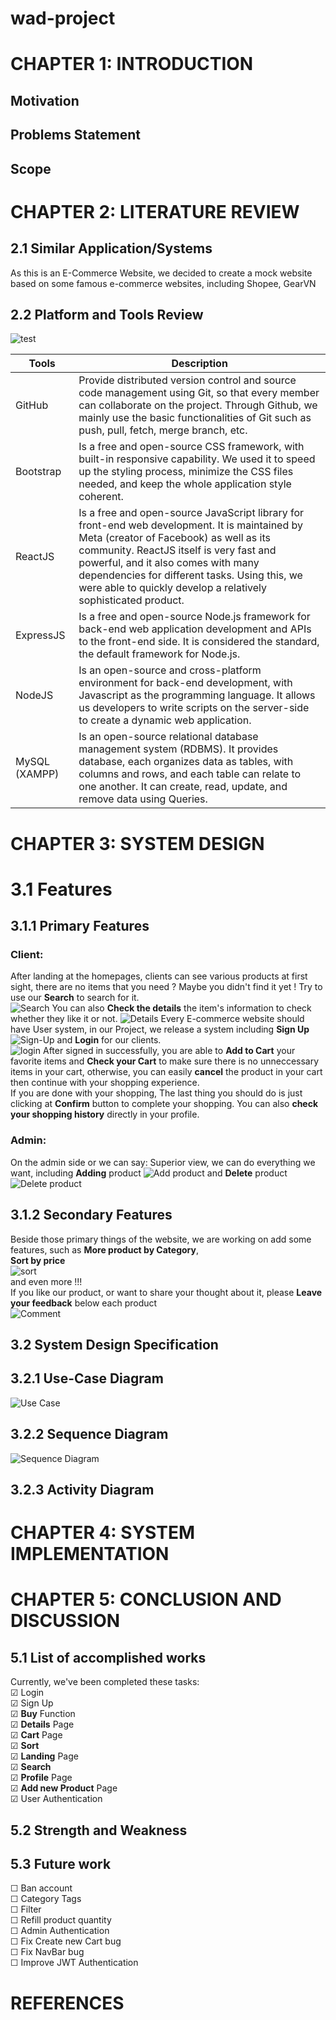 # wad-project
# CHAPTER 1: INTRODUCTION
## Motivation
## Problems Statement
## Scope
# CHAPTER 2: LITERATURE REVIEW
## 2.1 Similar Application/Systems
As this is an E-Commerce Website, we decided to create a mock website based on some famous e-commerce websites, including Shopee, GearVN

## 2.2 Platform and Tools Review
![test](https://i.ibb.co/TR8LY1t/hutao-money.gif)

| Tools | Description |
|---|---|
| GitHub | Provide distributed version control and source code management using Git, so that every member can collaborate on the project. Through Github, we mainly use the basic functionalities of Git such as push, pull, fetch, merge branch, etc.  |
| Bootstrap | Is a free and open-source CSS framework, with built-in responsive capability. We used it to speed up the styling process, minimize the CSS files needed, and keep the whole application style coherent. |
| ReactJS | Is a free and open-source JavaScript library for front-end web development. It is maintained by Meta (creator of Facebook) as well as its community. ReactJS itself is very fast and powerful, and it also comes with many dependencies for different tasks. Using this, we were able to quickly develop a relatively sophisticated product. |
| ExpressJS | Is a free and open-source Node.js framework for back-end web application development and APIs to the front-end side. It is considered the standard, the default framework for Node.js. |
| NodeJS | Is an open-source and cross-platform environment for back-end development, with Javascript as the programming language. It allows us developers to write scripts on the server-side to create a dynamic web application. |
| MySQL (XAMPP) | Is an open-source relational database management system (RDBMS). It provides database, each organizes data as tables, with columns and rows, and each table can relate to one another. It can create, read, update, and remove data using Queries. |

# CHAPTER 3: SYSTEM DESIGN
# 3.1 Features
## 3.1.1 Primary Features
### Client:
After landing at the homepages, clients can see various products at first sight, there are no items that you need ? Maybe you didn't find it yet ! Try to use our **Search** to search for it.  
![Search](https://i.ibb.co/DbjHVGq/Search.png)
You can also **Check the details** the item's information to check whether they like it or not. 
![Details](https://i.ibb.co/gVxh8vW/Details.png)
Every E-commerce website should have User system, in our Project, we release a system including **Sign Up**  
![Sign-Up](https://i.ibb.co/xfb42z6/Screenshot-2022-05-24-211343.png)
and **Login** for our clients.  
![login](https://i.ibb.co/qW235t3/login.png)
After signed in successfully, you are able to **Add to Cart** your favorite items and **Check your Cart** to make sure there is no unneccessary items in your cart, otherwise, you can easily **cancel** the product in your cart then continue with your shopping experience.  
If you are done with your shopping, The last thing you should do is just clicking at **Confirm** button to complete your shopping. 
You can also **check your shopping history** directly in your profile.  

### Admin:
On the admin side or we can say: Superior view, we can do everything we want, including **Adding** product
![Add product](https://i.ibb.co/SKZHtS6/addproduct.jpg)
and **Delete** product
![Delete product](https://i.ibb.co/x2ks6YS/manageproduct1.jpg) 
## 3.1.2 Secondary Features
Beside those primary things of the website, we are working on add some features, such as **More product by Category**,  
**Sort by price**  
![sort](https://i.ibb.co/GnWrLWf/sorting.png)  
and even more !!!  
If you like our product, or want to share your thought about it, please **Leave your feedback** below each product  
![Comment](https://i.ibb.co/yQwkzbN/Comment.png)

## 3.2 System Design Specification
## 3.2.1 Use-Case Diagram  
![Use Case](https://user-images.githubusercontent.com/69633140/170947231-53c9aca2-ff5c-4b61-8600-8c39aa93abe6.png)

## 3.2.2 Sequence Diagram

![Sequence Diagram](https://user-images.githubusercontent.com/69633140/170947476-21fc3e80-7d0b-4409-a9ed-e9f8f0084824.png)

## 3.2.3 Activity Diagram
# CHAPTER 4: SYSTEM IMPLEMENTATION
# CHAPTER 5: CONCLUSION AND DISCUSSION
## 5.1 List of accomplished works
Currently, we've been completed these tasks:  
&#9745; Login    
&#9745; Sign Up  
&#9745; **Buy** Function  
&#9745; **Details** Page  
&#9745; **Cart** Page  
&#9745; **Sort**  
&#9745; **Landing** Page  
&#9745; **Search**  
&#9745; **Profile** Page  
&#9745; **Add new Product** Page  
&#9745; User Authentication
## 5.2 Strength and Weakness
## 5.3 Future work   
&#9744; Ban account  
&#9744; Category Tags  
&#9744; Filter  
&#9744; Refill product quantity  
&#9744; Admin Authentication  
&#9744; Fix Create new Cart bug  
&#9744; Fix NavBar bug  
&#9744; Improve JWT Authentication  
# REFERENCES




